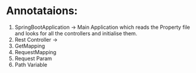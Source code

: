 # Annotataions:
1. SpringBootApplication -> Main Application which reads the Property file and looks for all the controllers and initialise them.
2. Rest Controller -> 
3. GetMapping
4. RequestMapping
5. Request Param
6. Path Variable
